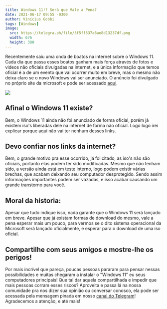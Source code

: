 ```yaml
---
title: Windows 11!? Será que Vale a Pena?
date: 2021-06-17 09:55 -0300
author: Vinícius Gobbi
tags: [Windows]
image:
  src: https://telegra.ph/file/3f5ff537a6ae8d13237df.png
  width: 676
  height: 380
---
```


Recentemente saiu uma onda de boatos na internet sobre o Windows 11. Cada dia que passa esses boatos ganham mais força através de fotos e videos não oficiais divulgadas na internet, e a única informação que temos oficial é a de um evento que vai ocorrer muito em breve, mas o mesmo não deixa claro se o novo Windows vai ser anunciado. O anúncio foi divulgado no próprio site da microsoft e pode ser acessado [aqui](https://www.microsoft.com/en-us/windows/).

![](https://cdn.discordapp.com/attachments/806642907263139850/854903650216312852/unknown.png)

## Afinal o Windows 11 existe?

Bem, o Windows 11 ainda não foi anunciado de forma oficial, porém já existem iso's liberadas dele na internet de forma não oficial. Logo logo irei explicar porque aqui não vai ter nenhum desses links.

## Devo confiar nos links da internet?

Bem, o grande motivo pra esse ocorrido, já foi citado, as iso's não são oficiais, portanto elas podem ter sido modificadas. Mesmo que não tenham sido, a versão ainda está em teste interno, logo podem existir várias brechas, que acabam deixando seu computador desprotegido. Sendo assim informações importantes podem ser vazadas, e isso acabar causando um grande transtorno para você.

## Moral da historia:

Apesar que tudo indique isso, nada garante que o Windows 11 será lançado em breve. Apesar que já existam formas de download do mesmo, vale a pena esperar mais um pouco, para vermos se o dito sistema operacional da Microsoft será lançado oficialmente, e esperar para o download de uma iso oficial.

## Compartilhe com seus amigos e mostre-lhe os perigos!

Por mais incrível que pareça, poucas pessoas pararam para pensar nessas possibilidades e muitas chegaram a instalar o "Windows 11" eu seus computadores principais! Que tal dar aquela compartilhada e impedir que mais pessoas corram esses riscos? Aproveita e passa lá na nossa comunidade pra nos dizer sua opinião ou conversar conosco, ela pode ser acessada pela mensagem pinada em nosso [canal do Telegram](https://t.me/opentechlife)! Agradecemos a atenção, e até mais!
